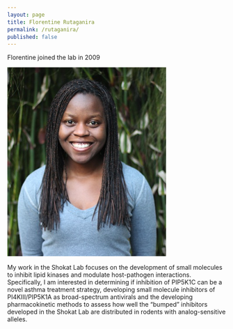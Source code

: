 ```yaml
---
layout: page
title: Florentine Rutaganira
permalink: /rutaganira/
published: false
---
```

Florentine joined the lab in 2009

![rutaganira pic](../img/rutaganira.jpg)

My work in the Shokat Lab focuses on the development of small molecules to inhibit lipid kinases and modulate host-pathogen interactions. Specifically, I am interested in determining if inhibition of PIP5K1C can be a novel asthma treatment strategy, developing small molecule inhibitors of PI4KIII/PIP5K1A as broad-spectrum antivirals and the developing pharmacokinetic methods to assess how well the “bumped” inhibitors developed in the Shokat Lab are distributed in rodents with analog-sensitive alleles.